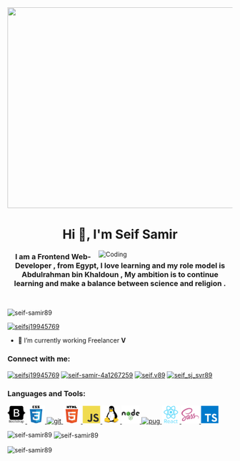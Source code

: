 <div><img width="1000" height="450"src="
    (https://i.pinimg.com/originals/e7/49/97/e7499757bf3a6628a2bbfc74a1df01b8.gif)" alt=""> </div>
<h1 align="center">Hi 👋, I'm Seif Samir</h1>
    <img width="300" align="right" src="https://i.pinimg.com/originals/bf/55/45/bf55450d2ccadf2cc45973c2ad965a60.gif" alt="Coding">

<h3 align="center">I am a Frontend Web-Developer , from Egypt, I love learning and my role model is Abdulrahman bin Khaldoun , My ambition is to continue learning and make a balance between science and religion .</h3>
    <br>

<p align="left"> <img src="https://komarev.com/ghpvc/?username=seif-samir89&label=Profile%20views&color=0e75b6&style=flat" alt="seif-samir89" /> </p>

<p align="left"> <a href="https://twitter.com/seifsj19945769" target="blank"><img src="https://img.shields.io/twitter/follow/seifsj19945769?logo=twitter&style=for-the-badge" alt="seifsj19945769" /></a> </p>

- 🔭 I’m currently working Freelancer **V**

<h3 align="left">Connect with me:</h3>
<p align="left">
<a href="https://twitter.com/seifsj19945769" target="blank"><img align="center" src="https://raw.githubusercontent.com/rahuldkjain/github-profile-readme-generator/master/src/images/icons/Social/twitter.svg" alt="seifsj19945769" height="30" width="40" /></a>
<a href="https://linkedin.com/in/seif-samir-4a1267259" target="blank"><img align="center" src="https://raw.githubusercontent.com/rahuldkjain/github-profile-readme-generator/master/src/images/icons/Social/linked-in-alt.svg" alt="seif-samir-4a1267259" height="30" width="40" /></a>
<a href="https://fb.com/seif.v89" target="blank"><img align="center" src="https://raw.githubusercontent.com/rahuldkjain/github-profile-readme-generator/master/src/images/icons/Social/facebook.svg" alt="seif.v89" height="30" width="40" /></a>
<a href="https://instagram.com/seif_sj_svr89" target="blank"><img align="center" src="https://raw.githubusercontent.com/rahuldkjain/github-profile-readme-generator/master/src/images/icons/Social/instagram.svg" alt="seif_sj_svr89" height="30" width="40" /></a>
</p>

<h3 align="left">Languages and Tools:</h3>
<p align="left"> <a href="https://getbootstrap.com" target="_blank" rel="noreferrer"> <img src="https://raw.githubusercontent.com/devicons/devicon/master/icons/bootstrap/bootstrap-plain-wordmark.svg" alt="bootstrap" width="40" height="40"/> </a> <a href="https://www.w3schools.com/css/" target="_blank" rel="noreferrer"> <img src="https://raw.githubusercontent.com/devicons/devicon/master/icons/css3/css3-original-wordmark.svg" alt="css3" width="40" height="40"/> </a> <a href="https://git-scm.com/" target="_blank" rel="noreferrer"> <img src="https://www.vectorlogo.zone/logos/git-scm/git-scm-icon.svg" alt="git" width="40" height="40"/> </a> <a href="https://www.w3.org/html/" target="_blank" rel="noreferrer"> <img src="https://raw.githubusercontent.com/devicons/devicon/master/icons/html5/html5-original-wordmark.svg" alt="html5" width="40" height="40"/> </a> <a href="https://developer.mozilla.org/en-US/docs/Web/JavaScript" target="_blank" rel="noreferrer"> <img src="https://raw.githubusercontent.com/devicons/devicon/master/icons/javascript/javascript-original.svg" alt="javascript" width="40" height="40"/> </a> <a href="https://www.linux.org/" target="_blank" rel="noreferrer"> <img src="https://raw.githubusercontent.com/devicons/devicon/master/icons/linux/linux-original.svg" alt="linux" width="40" height="40"/> </a> <a href="https://nodejs.org" target="_blank" rel="noreferrer"> <img src="https://raw.githubusercontent.com/devicons/devicon/master/icons/nodejs/nodejs-original-wordmark.svg" alt="nodejs" width="40" height="40"/> </a> <a href="https://pugjs.org" target="_blank" rel="noreferrer"> <img src="https://cdn.worldvectorlogo.com/logos/pug.svg" alt="pug" width="40" height="40"/> </a> <a href="https://reactjs.org/" target="_blank" rel="noreferrer"> <img src="https://raw.githubusercontent.com/devicons/devicon/master/icons/react/react-original-wordmark.svg" alt="react" width="40" height="40"/> </a> <a href="https://sass-lang.com" target="_blank" rel="noreferrer"> <img src="https://raw.githubusercontent.com/devicons/devicon/master/icons/sass/sass-original.svg" alt="sass" width="40" height="40"/> </a> <a href="https://www.typescriptlang.org/" target="_blank" rel="noreferrer"> <img src="https://raw.githubusercontent.com/devicons/devicon/master/icons/typescript/typescript-original.svg" alt="typescript" width="40" height="40"/> </a> </p>

<p><img align="left" src="https://github-readme-stats.vercel.app/api/top-langs?username=seif-samir89&show_icons=true&locale=en&layout=compact" alt="seif-samir89" /></p>

<p>&nbsp;<img align="center" src="https://github-readme-stats.vercel.app/api?username=seif-samir89&show_icons=true&locale=en" alt="seif-samir89" /></p>

<p><img align="center" src="https://github-readme-streak-stats.herokuapp.com/?user=seif-samir89&" alt="seif-samir89" /></p>

